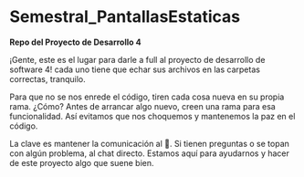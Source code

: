 # Semestral_PantallasEstaticas

**Repo del Proyecto de Desarrollo 4**

¡Gente, este es el lugar para darle a full al proyecto de desarrollo de software 4! cada uno tiene que echar sus archivos en las carpetas correctas, tranquilo.

Para que no se nos enrede el código, tiren cada cosa nueva en su propia rama. ¿Cómo? Antes de arrancar algo nuevo, creen una rama para esa funcionalidad. Así evitamos que nos choquemos y mantenemos la paz en el código.

La clave es mantener la comunicación al 💯. Si tienen preguntas o se topan con algún problema, al chat directo. Estamos aquí para ayudarnos y hacer de este proyecto algo que suene bien.
